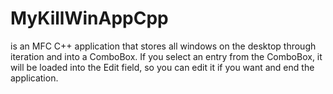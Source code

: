 # MyKillWinAppCpp
is an MFC C++ application that stores all windows on the desktop through iteration and into a ComboBox. If you select an entry from the ComboBox, it will be loaded into the Edit field, so you can edit it if you want and end the application.